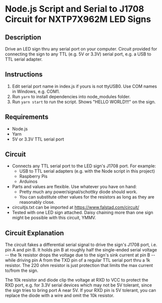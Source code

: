 # Node.js Script and Serial to J1708 Circuit for NXTP7X962M LED Signs

## Description
Drive an LED sign thru any serial port on your computer. Circuit provided for connecting the sign to any TTL (e.g. 5V or 3.3V) serial port, e.g. a USB to TTL serial adapter.

## Instructions
1. Edit serial port name in index.js if yours is not ttyUSB0. Use COM names in Windows, e.g. COM1.
2. Run `yarn` to install dependencies into node_modules folder.
3. Run `yarn start` to run the script. Shows "HELLO WORLD!!!" on the sign.

## Requirements
* Node.js
* Yarn
* 5V or 3.3V TTL serial port

## Circuit
* Connects any TTL serial port to the LED sign's J1708 port. For example:
  * USB to TTL serial adapters (e.g. with the Node script in this project)
  * Raspberry Pis
  * Arduinos
* Parts and values are flexible. Use whatever you have on hand:
  * Pretty much any power/signal/schottky diode should work.
  * You can substitute other values for the resistors as long as they are reasonably close.
* circuitjs.txt can be imported at https://www.falstad.com/circuit/
* Tested with one LED sign attached. Daisy chaining more than one sign might be possible with this circuit, YMMV.

## Circuit Explanation
The circuit fakes a differential serial signal to drive the sign's J1708 port, i.e. pin A and pin B. It holds pin B at roughly half the single-ended serial voltage -- the 1k resistor drops the voltage due to the sign's sink current at pin B -- while driving pin A from the TXD pin of a regular TTL serial port thru a 1k resistor. The 220 ohm resistor is just protection that limits the max current to/from the sign.

The 10k resistor and diode clip the voltage at RXD to VCC to protect the RXD port, e.g. for 3.3V serial devices which may not be 5V tolerant, since the sign tries to bring port A near 5V. If your RXD pin is 5V tolerant, you can replace the diode with a wire and omit the 10k resistor.

